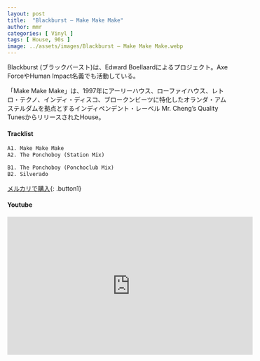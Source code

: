 ```yaml
---
layout: post
title:  "Blackburst – Make Make Make"
author: mmr
categories: [ Vinyl ]
tags: [ House, 90s ]
image: ../assets/images/Blackburst – Make Make Make.webp
---
```


Blackburst (ブラックバースト)は、Edward Boellaardによるプロジェクト。Axe ForceやHuman Impact名義でも活動している。

「Make Make Make」は、1997年にアーリーハウス、ローファイハウス、レトロ・テクノ、インディ・ディスコ、ブロークンビーツに特化したオランダ・アムステルダムを拠点とするインディペンデント・レーベル Mr. Cheng’s Quality TunesからリリースされたHouse。


#### Tracklist
```md
A1. Make Make Make
A2. The Ponchoboy (Station Mix)

B1. The Ponchoboy (Ponchoclub Mix)
B2. Silverado
```

[メルカリで購入](https://jp.mercari.com/item/m47324968375?afid=6142608987){: .button1}

#### Youtube
<iframe width="560" height="315" src="https://www.youtube.com/embed/ntq7Nftvv3g?si=e0F4QmMnidk3r9sK" title="YouTube video player" frameborder="0" allow="accelerometer; autoplay; clipboard-write; encrypted-media; gyroscope; picture-in-picture; web-share" referrerpolicy="strict-origin-when-cross-origin" allowfullscreen></iframe>